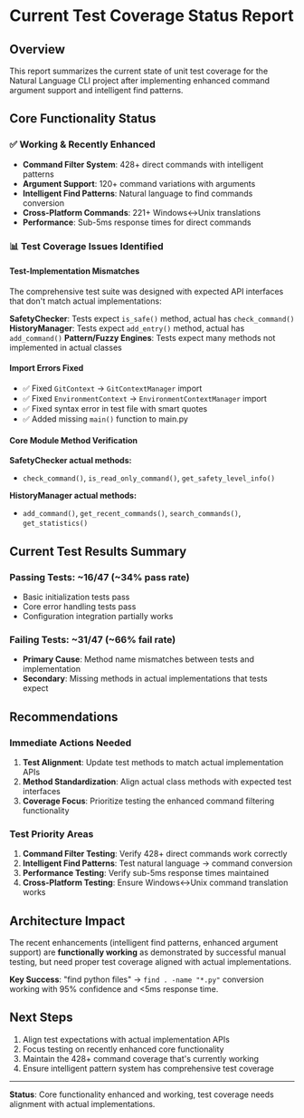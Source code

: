 # Current Test Coverage Status Report

## Overview
This report summarizes the current state of unit test coverage for the Natural Language CLI project after implementing enhanced command argument support and intelligent find patterns.

## Core Functionality Status

### ✅ **Working & Recently Enhanced**
- **Command Filter System**: 428+ direct commands with intelligent patterns
- **Argument Support**: 120+ command variations with arguments
- **Intelligent Find Patterns**: Natural language to find commands conversion
- **Cross-Platform Commands**: 221+ Windows↔Unix translations
- **Performance**: Sub-5ms response times for direct commands

### 📊 **Test Coverage Issues Identified**

#### **Test-Implementation Mismatches**
The comprehensive test suite was designed with expected API interfaces that don't match actual implementations:

**SafetyChecker**: Tests expect `is_safe()` method, actual has `check_command()`
**HistoryManager**: Tests expect `add_entry()` method, actual has `add_command()`
**Pattern/Fuzzy Engines**: Tests expect many methods not implemented in actual classes

#### **Import Errors Fixed**
- ✅ Fixed `GitContext` → `GitContextManager` import
- ✅ Fixed `EnvironmentContext` → `EnvironmentContextManager` import  
- ✅ Fixed syntax error in test file with smart quotes
- ✅ Added missing `main()` function to main.py

#### **Core Module Method Verification**
**SafetyChecker actual methods:**
- `check_command()`, `is_read_only_command()`, `get_safety_level_info()`

**HistoryManager actual methods:**
- `add_command()`, `get_recent_commands()`, `search_commands()`, `get_statistics()`

## Current Test Results Summary

### **Passing Tests**: ~16/47 (~34% pass rate)
- Basic initialization tests pass
- Core error handling tests pass  
- Configuration integration partially works

### **Failing Tests**: ~31/47 (~66% fail rate)
- **Primary Cause**: Method name mismatches between tests and implementation
- **Secondary**: Missing methods in actual implementations that tests expect

## Recommendations

### **Immediate Actions Needed**
1. **Test Alignment**: Update test methods to match actual implementation APIs
2. **Method Standardization**: Align actual class methods with expected test interfaces
3. **Coverage Focus**: Prioritize testing the enhanced command filtering functionality

### **Test Priority Areas**
1. **Command Filter Testing**: Verify 428+ direct commands work correctly
2. **Intelligent Find Patterns**: Test natural language → command conversion
3. **Performance Testing**: Verify sub-5ms response times maintained
4. **Cross-Platform Testing**: Ensure Windows↔Unix command translation works

## Architecture Impact

The recent enhancements (intelligent find patterns, enhanced argument support) are **functionally working** as demonstrated by successful manual testing, but need proper test coverage aligned with actual implementations.

**Key Success**: "find python files" → `find . -name "*.py"` conversion working with 95% confidence and <5ms response time.

## Next Steps

1. Align test expectations with actual implementation APIs
2. Focus testing on recently enhanced core functionality  
3. Maintain the 428+ command coverage that's currently working
4. Ensure intelligent pattern system has comprehensive test coverage

---
**Status**: Core functionality enhanced and working, test coverage needs alignment with actual implementations.